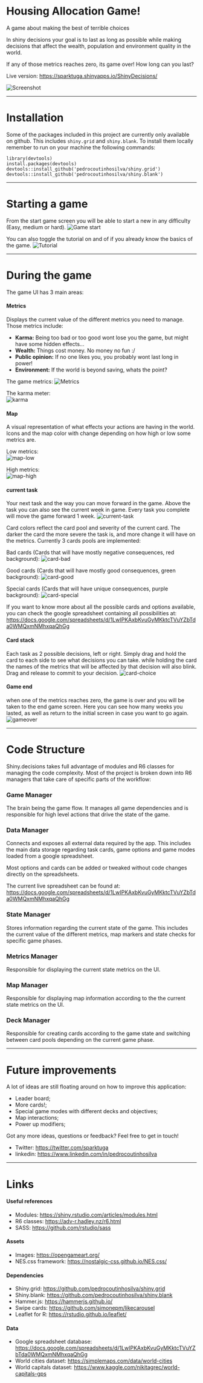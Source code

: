 # Housing Allocation Game!
A game about making the best of terrible choices

In shiny decisions your goal is to last as long as possible while making decisions that affect the wealth, population and environment quality in the world.

If any of those metrics reaches zero, its game over! How long can you last?

Live version: https://sparktuga.shinyapps.io/ShinyDecisions/ 

![Screenshot](screenshots/shiny-decisions-large.png "Game screen")

---

# Installation
Some of the packages included in this project are currently only available on github. This includes `shiny.grid` and `shiny.blank`. To install them locally remember to run on your machine the following commands:

```
library(devtools)
install.packages(devtools)
devtools::install_github('pedrocoutinhosilva/shiny.grid')
devtools::install_github('pedrocoutinhosilva/shiny.blank')
```

---

# Starting a game
From the start game screen you will be able to start a new in any difficulty (Easy, medium or hard).
![Game start](screenshots/startscreen.png "Game start")

You can also toggle the tutorial on and of if you already know the basics of the game.
![Tutorial](screenshots/restartingtutorial.gif "Tutorial")

---

# During the game
The game UI has 3 main areas:

#### Metrics
Displays the current value of the different metrics you need to manage. Those metrics include:
- **Karma:** Being too bad or too good wont lose you the game, but might have some hidden effects...
- **Wealth:** Things cost money. No money no fun :/
- **Public opinion:** If no one likes you, you probably wont last long in power!
- **Environment:** If the world is beyond saving, whats the point?

The game metrics:
![Metrics](screenshots/metrics.png "Metrics")

The karma meter:  
![karma](screenshots/karma.png "karma")

#### Map
A visual representation of what effects your actions are having in the world. Icons and the map color with change depending on how high or low some metrics are.

Low metrics:  
![map-low](screenshots/map-low.png "map-low")

High metrics:  
![map-high](screenshots/map-high.png "map-high")


#### current task
Your next task and the way you can move forward in the game. Above the task you can also see the current week in game. Every task you complete will move the game forward 1 week.
![current-task](screenshots/current-task.png "current-task")

Card colors reflect the card pool and severity of the current card. The darker the card the more severe the task is, and more change it will have on the metrics. Currently 3 cards pools are implemented:

Bad cards (Cards that will have mostly negative consequences, red background):
![card-bad](screenshots/card-bad.png "card-bad")

Good cards (Cards that will have mostly good consequences, green background):
![card-good](screenshots/card-good.png "card-good")

Special cards (Cards that will have unique consequences, purple background):
![card-special](screenshots/card-special.png "card-special")

If you want to know more about all the possible cards and options available, you can check the google spreadsheet containing all possibilities at:  
https://docs.google.com/spreadsheets/d/1LwIPKAxbKvuGyMKktcTVuYZbTda0WMQxmNMhxqaQhGg

#### Card stack
Each task as 2 possible decisions, left or right. Simply drag and hold the card to each side to see what decisions you can take. while holding the card the names of the metrics that will be affected by that decision will also blink. Drag and release to commit to your decision.
![card-choice](screenshots/card-choice.gif "card-choice")

#### Game end
when one of the metrics reaches zero, the game is over and you will be taken to the end game screen. Here you can see how many weeks you lasted, as well as return to the initial screen in case you want to go again.
![gameover](screenshots/gameover.png "gameover")

---

# Code Structure
Shiny.decisions takes full advantage of modules and R6 classes for managing the code complexity.
Most of the project is broken down into R6 managers that take care of specific parts of the workflow:

### Game Manager
The brain being the game flow. It manages all game dependencies and is responsible for high level actions that drive the state of the game.

### Data Manager
Connects and exposes all external data required by the app. This includes the main data storage regarding task cards, game options and game modes loaded from a google spreadsheet.

Most options and cards can be added or tweaked without code changes directly on the spreadsheets.

The current live spreadsheet can be found at:
https://docs.google.com/spreadsheets/d/1LwIPKAxbKvuGyMKktcTVuYZbTda0WMQxmNMhxqaQhGg

### State Manager
Stores information regarding the current state of the game. This includes the current value of the different metrics, map markers and state checks for specific game phases.

### Metrics Manager
Responsible for displaying the current state metrics on the UI.

### Map Manager
Responsible for displaying map information according to the the current state metrics on the UI.

### Deck Manager
Responsible for creating cards according to the game state and switching between card pools depending on the current game phase.

---

# Future improvements
A lot of ideas are still floating around on how to improve this application:

 - Leader board;
 - More cards!;
 - Special game modes with different decks and objectives;
 - Map interactions;
 - Power up modifiers;

Got any more ideas, questions or feedback? Feel free to get in touch!
 - Twitter: https://twitter.com/sparktuga
 - linkedin: https://www.linkedin.com/in/pedrocoutinhosilva

---

# Links
#### Useful references
 - Modules: https://shiny.rstudio.com/articles/modules.html
 - R6 classes: https://adv-r.hadley.nz/r6.html
 - SASS: https://github.com/rstudio/sass

#### Assets
 - Images: https://opengameart.org/
 - NES.css framework: https://nostalgic-css.github.io/NES.css/

#### Dependencies
 - Shiny.grid: https://github.com/pedrocoutinhosilva/shiny.grid
 - Shiny.blank: https://github.com/pedrocoutinhosilva/shiny.blank
 - Hammer.js: https://hammerjs.github.io/
 - Swipe cards: https://github.com/simonepm/likecarousel
 - Leaflet for R: https://rstudio.github.io/leaflet/

#### Data
 - Google spreadsheet database: https://docs.google.com/spreadsheets/d/1LwIPKAxbKvuGyMKktcTVuYZbTda0WMQxmNMhxqaQhGg
 - World cities dataset: https://simplemaps.com/data/world-cities
 - World capitals dataset: https://www.kaggle.com/nikitagrec/world-capitals-gps
